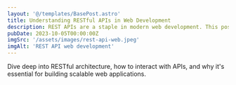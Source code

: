 ```yaml
---
layout: '@/templates/BasePost.astro'
title: Understanding RESTful APIs in Web Development
description: REST APIs are a staple in modern web development. This post will help you understand RESTful architecture and how to integrate APIs into your projects.
pubDate: 2023-10-05T00:00:00Z
imgSrc: '/assets/images/rest-api-web.jpeg'
imgAlt: 'REST API web development'
---
```


Dive deep into RESTful architecture, how to interact with APIs, and why it's essential for building scalable web applications.
